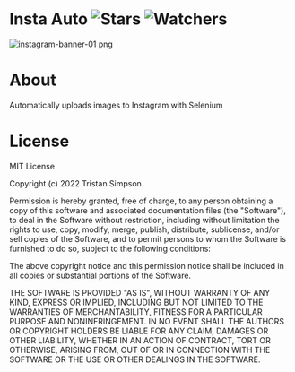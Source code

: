 # Insta Auto ![Stars](https://img.shields.io/github/stars/Simpson-Computer-Technologies-Research/Auto_Instagram_Post?color=brightgreen) ![Watchers](https://img.shields.io/github/watchers/Simpson-Computer-Technologies-Research/Auto_Instagram_Post?label=Watchers)
![instagram-banner-01 png](https://user-images.githubusercontent.com/75189508/186439141-db02abf2-d4c5-4b81-84e6-04536fa7fffd.png)

# About
Automatically uploads images to Instagram with Selenium

# License
MIT License

Copyright (c) 2022 Tristan Simpson

Permission is hereby granted, free of charge, to any person obtaining a copy of this software and associated documentation files (the "Software"), to deal in the Software without restriction, including without limitation the rights to use, copy, modify, merge, publish, distribute, sublicense, and/or sell copies of the Software, and to permit persons to whom the Software is furnished to do so, subject to the following conditions:

The above copyright notice and this permission notice shall be included in all copies or substantial portions of the Software.

THE SOFTWARE IS PROVIDED "AS IS", WITHOUT WARRANTY OF ANY KIND, EXPRESS OR IMPLIED, INCLUDING BUT NOT LIMITED TO THE WARRANTIES OF MERCHANTABILITY, FITNESS FOR A PARTICULAR PURPOSE AND NONINFRINGEMENT. IN NO EVENT SHALL THE AUTHORS OR COPYRIGHT HOLDERS BE LIABLE FOR ANY CLAIM, DAMAGES OR OTHER LIABILITY, WHETHER IN AN ACTION OF CONTRACT, TORT OR OTHERWISE, ARISING FROM, OUT OF OR IN CONNECTION WITH THE SOFTWARE OR THE USE OR OTHER DEALINGS IN THE SOFTWARE.
